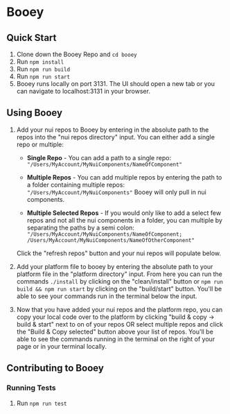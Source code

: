 # Booey

## Quick Start

1. Clone down the Booey Repo and `cd booey`
2. Run `npm install`
3. Run `npm run build`
4. Run `npm run start`
5. Booey runs locally on port 3131. The UI should open a new tab or you can navigate to localhost:3131 in your browser.

## Using Booey
1. Add your nui repos to Booey by entering in the absolute path to the repos into the "nui repos directory" input. You can either add a single repo or multiple:

    * **Single Repo** - You can add a path to a single repo:       
        `"/Users/MyAccount/MyNuiComponents/NameOfComponent"`

    * **Multiple Repos** - You can add multiple repos by entering the path to a folder containing multiple repos:
        `"/Users/MyAccount/MyNuiComponents"`
    Booey will only pull in nui components. 

    * **Multiple Selected Repos** - If you would only like to add a select few repos and not all the nui components in a folder, you can multiple by separating the paths by a semi colon:
        `"/Users/MyAccount/MyNuiComponents/NameOfComponent; /Users/MyAccount/MyNuiComponents/NameOfOtherComponent"`

    Click the "refresh repos" button and your nui repos will populate below.


2. Add your platform file to booey by entering the absolute path to your platform file in the "platform directory" input. From here you can run the commands `./install` by clicking on the "clean/install" button or `npm run build && npm run start` by clicking on the "build/start" button. You'll be able to see your commands run in the terminal below the input.


3. Now that you have added your nui repos and the platform repo, you can copy your local code over to the platform by clicking "build & copy -> build & start" next to on of your repos OR select multiple repos and click the "Build & Copy selected" button above your list of repos. You'll be able to see the commands running in the terminal on the right of your page or in your terminal locally.


## Contributing to Booey

### Running Tests
1. Run `npm run test`